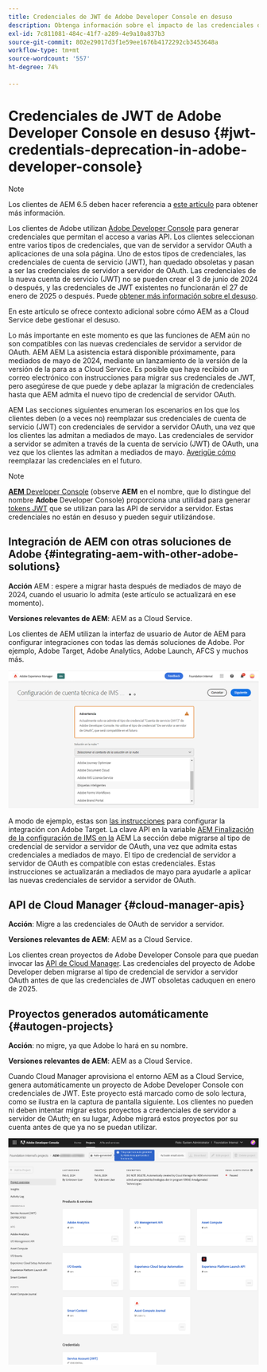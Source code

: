 ```yaml
---
title: Credenciales de JWT de Adobe Developer Console en desuso
description: Obtenga información sobre el impacto de las credenciales de JWT en desuso de Adobe Developer Console en AEM.
exl-id: 7c811081-484c-41f7-a289-4e9a10a837b3
source-git-commit: 802e29017d3f1e59ee1676b4172292cb3453648a
workflow-type: tm+mt
source-wordcount: '557'
ht-degree: 74%

---
```


# Credenciales de JWT de Adobe Developer Console en desuso {#jwt-credentials-deprecation-in-adobe-developer-console}

>[!NOTE]
>
>Los clientes de AEM 6.5 deben hacer referencia a [este artículo](https://experienceleague.adobe.com/es/docs/experience-manager-65/content/security/jwt-credentials-deprecation-in-adobe-developer-console) para obtener más información.

Los clientes de Adobe utilizan [Adobe Developer Console](https://developer.adobe.com/console) para generar credenciales que permitan el acceso a varias API. Los clientes seleccionan entre varios tipos de credenciales, que van de servidor a servidor OAuth a aplicaciones de una sola página. Uno de estos tipos de credenciales, las credenciales de cuenta de servicio (JWT), han quedado obsoletas y pasan a ser las credenciales de servidor a servidor de OAuth. Las credenciales de la nueva cuenta de servicio (JWT) no se pueden crear el 3 de junio de 2024 o después, y las credenciales de JWT existentes no funcionarán el 27 de enero de 2025 o después. Puede [obtener más información sobre el desuso](https://developer.adobe.com/developer-console/docs/guides/authentication/ServerToServerAuthentication/migration/).

En este artículo se ofrece contexto adicional sobre cómo AEM as a Cloud Service debe gestionar el desuso.

Lo más importante en este momento es que las funciones de AEM aún no son compatibles con las nuevas credenciales de servidor a servidor de OAuth. AEM AEM La asistencia estará disponible próximamente, para mediados de mayo de 2024, mediante un lanzamiento de la versión de la versión de la para as a Cloud Service. Es posible que haya recibido un correo electrónico con instrucciones para migrar sus credenciales de JWT, pero asegúrese de que puede y debe aplazar la migración de credenciales hasta que AEM admita el nuevo tipo de credencial de servidor OAuth.

AEM Las secciones siguientes enumeran los escenarios en los que los clientes deben (o a veces no) reemplazar sus credenciales de cuenta de servicio (JWT) con credenciales de servidor a servidor OAuth, una vez que los clientes las admitan a mediados de mayo. Las credenciales de servidor a servidor se admiten a través de la cuenta de servicio (JWT) de OAuth, una vez que los clientes las admitan a mediados de mayo. [Averigüe cómo](https://developer.adobe.com/developer-console/docs/guides/authentication/ServerToServerAuthentication/migration/#migration-overview) reemplazar las credenciales en el futuro.

>[!NOTE]
>
>[**AEM** Developer Console](/help/implementing/developing/introduction/development-guidelines.md#crxde-lite-and-developer-console) (observe **AEM** en el nombre, que lo distingue del nombre **Adobe** Developer Console) proporciona una utilidad para generar [tokens JWT](/help/implementing/developing/introduction/generating-access-tokens-for-server-side-apis.md) que se utilizan para las API de servidor a servidor. Estas credenciales no están en desuso y pueden seguir utilizándose.


## Integración de AEM con otras soluciones de Adobe {#integrating-aem-with-other-adobe-solutions}

**Acción** AEM : espere a migrar hasta después de mediados de mayo de 2024, cuando el usuario lo admita (este artículo se actualizará en ese momento).

**Versiones relevantes de AEM**: AEM as a Cloud Service.

Los clientes de AEM utilizan la interfaz de usuario de Autor de AEM para configurar integraciones con todas las demás soluciones de Adobe. Por ejemplo, Adobe Target, Adobe Analytics, Adobe Launch, AFCS y muchos más.

![Integración de AEM con otras soluciones](/help/security/assets/jwt-deprecation.png)

A modo de ejemplo, estas son [las instrucciones](https://experienceleague.adobe.com/en/docs/experience-manager-cloud-service/content/sites/integrations/integration-adobe-target-ims) para configurar la integración con Adobe Target. La clave API en la variable [AEM Finalización de la configuración de IMS en la](https://experienceleague.adobe.com/en/docs/experience-manager-cloud-service/content/sites/integrations/integration-adobe-target-ims#completing-the-ims-configuration-in-aem) AEM La sección debe migrarse al tipo de credencial de servidor a servidor de OAuth, una vez que admita estas credenciales a mediados de mayo. El tipo de credencial de servidor a servidor de OAuth es compatible con estas credenciales. Estas instrucciones se actualizarán a mediados de mayo para ayudarle a aplicar las nuevas credenciales de servidor a servidor de OAuth.

## API de Cloud Manager {#cloud-manager-apis}

**Acción**: Migre a las credenciales de OAuth de servidor a servidor.

**Versiones relevantes de AEM**: AEM as a Cloud Service.

Los clientes crean proyectos de Adobe Developer Console para que puedan invocar las [API de Cloud Manager](https://developer.adobe.com/experience-cloud/cloud-manager/guides/getting-started/create-api-integration/). Las credenciales del proyecto de Adobe Developer deben migrarse al tipo de credencial de servidor a servidor OAuth antes de que las credenciales de JWT obsoletas caduquen en enero de 2025.

## Proyectos generados automáticamente {#autogen-projects}

**Acción**: no migre, ya que Adobe lo hará en su nombre.

**Versiones relevantes de AEM**: AEM as a Cloud Service.

Cuando Cloud Manager aprovisiona el entorno AEM as a Cloud Service, genera automáticamente un proyecto de Adobe Developer Console con credenciales de JWT. Este proyecto está marcado como de solo lectura, como se ilustra en la captura de pantalla siguiente. Los clientes no pueden ni deben intentar migrar estos proyectos a credenciales de servidor a servidor de OAuth; en su lugar, Adobe migrará estos proyectos por su cuenta antes de que ya no se puedan utilizar.

![Proyectos generados automáticamente](/help/security/assets/jwt-deprecation-autogen-projects.png)

